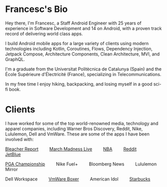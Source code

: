 # Francesc's Bio
Hey there, I'm Francesc, a Staff Android Engineer with 25 years of experience in Software Development and 14 on Android, with a proven track record of delivering world class apps.

I build Android mobile apps for a large variety of clients using modern technologies including Kotlin, Coroutines, Flows, Dependency Injection, Jetpack Compose, Architecture Components, Clean Architecture, MVI, and GraphQL.

I'm a graduate from the Universitat Politècnica de Catalunya (Spain) and the École Supérieure d'Électricité (France), specializing in Telecommunications.

In my free time I enjoy hiking, backpacking, and losing myself in a good sci-fi book.

# Clients
I have worked for some of the top world-renowned media, technology and apparel companies, including Warner Bros Discovery, Reddit, Nike, Lululemon, Dell and VmWare. These are some of the apps I have been involved with:

[Bleacher Report](https://play.google.com/store/apps/details?id=com.bleacherreport.android.teamstream) &nbsp; &nbsp; &nbsp; &nbsp; [March Madness Live](https://play.google.com/store/apps/details?id=com.ncaa.mmlive.app) &nbsp; &nbsp; &nbsp; &nbsp; [NBA](https://play.google.com/store/apps/details?id=com.nbaimd.gametime.nba2011) &nbsp; &nbsp; &nbsp; &nbsp; [Reddit](https://play.google.com/store/apps/details?id=com.reddit.frontpage) &nbsp; &nbsp; &nbsp; &nbsp; [JetBlue](https://play.google.com/store/apps/details?id=com.jetblue.JetBlueAndroid)

[PGA Championship](https://play.google.com/store/apps/details?id=com.turner.pgachamp2013) &nbsp; &nbsp; &nbsp; &nbsp; Nike Fuel+ &nbsp; &nbsp; &nbsp; &nbsp; Bloomberg News &nbsp; &nbsp; &nbsp; &nbsp; Lululemon Mirror

Dell Workspace &nbsp; &nbsp; &nbsp; &nbsp; [VmWare Boxer](https://play.google.com/store/apps/details?id=com.boxer.email) &nbsp; &nbsp; &nbsp; &nbsp; American Idol &nbsp; &nbsp; &nbsp; &nbsp; [Starbucks](https://play.google.com/store/apps/details?id=com.starbucks.mobilecard)
